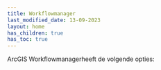 ```yaml
---
title: Workflowmanager
last_modified_date: 13-09-2023
layout: home
has_children: true
has_toc: true
---
```


ArcGIS Workflowmanagerheeft de volgende opties: